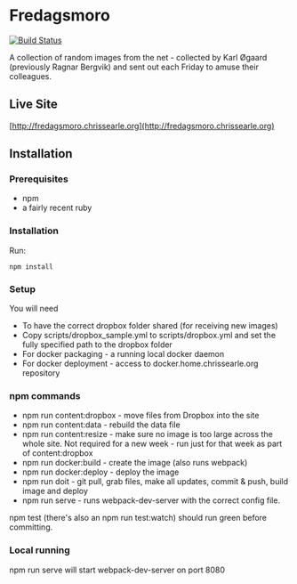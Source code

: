 # Fredagsmoro

[![Build Status](https://travis-ci.org/chrissearle/fredagsmoro_react.svg?branch=master)](https://travis-ci.org/chrissearle/fredagsmoro_react)

A collection of random images from the net - collected by Karl Øgaard (previously Ragnar Bergvik) and sent out each Friday to amuse their colleagues.

## Live Site

[http://fredagsmoro.chrissearle.org](http://fredagsmoro.chrissearle.org)

## Installation

### Prerequisites

* npm
* a fairly recent ruby

### Installation

Run:

    npm install

### Setup

You will need

* To have the correct dropbox folder shared (for receiving new images)
* Copy scripts/dropbox_sample.yml to scripts/dropbox.yml and set the fully specified path to the dropbox folder
* For docker packaging - a running local docker daemon
* For docker deployment - access to docker.home.chrissearle.org repository

### npm commands

* npm run content:dropbox - move files from Dropbox into the site
* npm run content:data - rebuild the data file
* npm run content:resize - make sure no image is too large across the whole site. Not required for a new week - run just for that week as part of content:dropbox
* npm run docker:build - create the image (also runs webpack)
* npm run docker:deploy - deploy the image
* npm run doit - git pull, grab files, make all updates, commit & push, build image and deploy
* npm run serve - runs webpack-dev-server with the correct config file.

npm test (there's also an npm run test:watch) should run green before committing.

### Local running

npm run serve will start webpack-dev-server on port 8080
